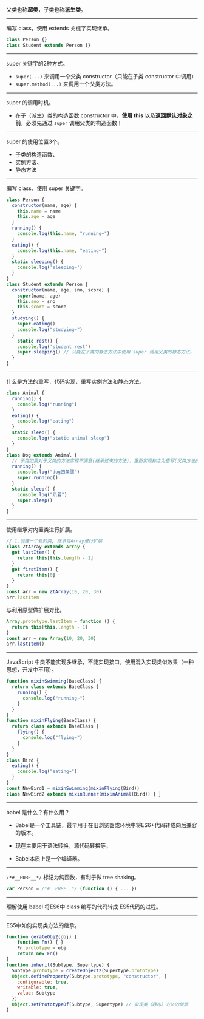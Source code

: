 父类也称**超类**，子类也称**派生类**。

-----

编写 class，使用 extends 关键字实现继承。

```javascript
class Person {}
class Student extends Person {}
```

-----

super 关键字的2种方式。

- `super(...)` 来调用一个父类 constructor（只能在子类 constructor 中调用）
- `super.method(...)` 来调用一个父类方法。 

-----

super 的调用时机。

- 在子（派生）类的构造函数 constructor 中，**使用 this** 以及**返回默认对象之前**，必须先通过 `super` 调用父类的构造函数！

-----

super 的使用位置3个。

- 子类的构造函数、
- 实例方法、
- 静态方法

-----

编写 class，使用 super 关键字。

```javascript
class Person {
  constructor(name, age) {
    this.name = name
    this.age = age
  }
  running() {
    console.log(this.name, "running~")
  }
  eating() {
    console.log(this.name, "eating~")
  }
  static sleeping() {
    console.log('sleeping~')
  }
}
class Student extends Person {
  constructor(name, age, sno, score) {
    super(name, age)
    this.sno = sno
    this.score = score
  }
  studying() {
    super.eating()
    console.log("studying~")
  }
 	static rest() {
    console.log('student rest')
    super.sleeping() // 只能在子类的静态方法中使用 super 调用父类的静态方法。
  }
}
```

-----

什么是方法的重写，代码实现，重写实例方法和静态方法。

```javascript
class Animal {
  running() {
    console.log("running")
  }
  eating() {
    console.log("eating")
  }
  static sleep() {
    console.log("static animal sleep")
  }
}
class Dog extends Animal {
  // 子类如果对于父类的方法实现不满意(继承过来的方法)，重新实现称之为重写(父类方法的重写)
  running() {
    console.log("dog四条腿")
    super.running()
  }
  static sleep() {
    console.log("趴着")
    super.sleep()
  }
}
```

-----

使用继承对内置类进行扩展。

```javascript
// 1.创建一个新的类, 继承自Array进行扩展
class ZtArray extends Array {
  get lastItem() {
    return this[this.length - 1]
  }
  get firstItem() {
    return this[0]
  }
}
const arr = new ZtArray(10, 20, 30)
arr.lastItem
```

与利用原型做扩展对比。

```javascript
Array.prototype.lastItem = function () {
  return this[this.length - 1]
}
const arr = new Array(10, 20, 30)
arr.lastItem()
```

-----

JavaScript 中类不能实现多继承，不能实现接口。使用混入实现类似效果（一种思想，开发中不用）。

```javascript
function mixinSwimming(BaseClass) {
  return class extends BaseClass {
    running() {
      console.log("running~")
    }
  }
}
function mixinFlying(BaseClass) {
  return class extends BaseClass {
    flying() {
      console.log("flying~")
    }
  }
}
class Bird {
  eating() {
    console.log("eating~")
  }
}
const NewBird1 = mixinSwimming(mixinFlying(Bird))
class NewBird2 extends mixinRunner(mixinAnimal(Bird)) { }
```

-----

babel 是什么？有什么用？

- Babel是一个工具链，最早用于在旧浏览器或环境中将ES6+代码转成向后兼容的版本。
- 现在主要用于语法转换，源代码转换等。

- Babel本质上是一个编译器。

-----

`/*#__PURE__*/` 标记为纯函数，有利于做 tree shaking。

```javascript
var Person = /*#__PURE__*/ (function () { ... })
```

-----

理解使用 babel 将ES6中 class 编写的代码转成 ES5代码的过程。

-----

ES5中如何实现类方法的继承。

```javascript
function cerateObj2(obj) {
	function Fn() { }
	Fn.prototype = obj
	return new Fn()
}
function inherit(Subtype, Supertype) {
  Subtype.prototype = createObject2(Supertype.prototype)
  Object.defineProperty(Subtype.prototype, "constructor", {
    configurable: true,
    writable: true,
    value: Subtype
  })
  Object.setPrototypeOf(Subtype, Supertype) // 实现类（静态）方法的继承
}
```

